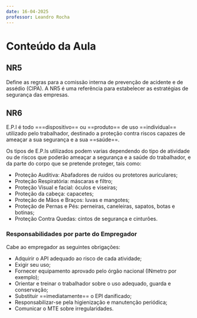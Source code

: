 ```yaml
---
date: 16-04-2025
professor: Leandro Rocha
---
```

# Conteúdo da Aula

## NR5
Define as regras para a comissão interna de prevenção de acidente e de assédio (CIPA). A NR5 é uma referência para estabelecer as estratégias de segurança das empresas.
## NR6
E.P.I é todo ===dispositivo== ou ==produto== de uso ==individual== utilizado pelo trabalhador, destinado a proteção contra riscos capazes de ameaçar a sua segurança e a sua ==saúde==. 

Os tipos de E.P.Is utilizados podem varias dependendo do tipo de atividade ou de riscos que poderão ameaçar a segurança e a saúde do trabalhador, e da parte do corpo que se pretende proteger, tais como:
- Proteção Auditiva: Abafadores de ruídos ou protetores auriculares;
- Proteção Respiratória: máscaras e filtro;
- Proteção Visual e facial: óculos e viseiras;
- Proteção da cabeça: capacetes;
- Proteção de Mãos e Braços: luvas e mangotes;
- Proteção de Pernas e Pés: perneiras, caneleiras, sapatos, botas e botinas;
- Proteção Contra Quedas: cintos de segurança e cinturões.
### Responsabilidades por parte do Empregador
Cabe ao empregador as seguintes obrigações:
- Adquirir o API adequado ao risco de cada atividade;
- Exigir seu uso;
- Fornecer equipamento aprovado pelo órgão nacional (INmetro por exemplo);
- Orientar e treinar o trabalhador sobre o  uso adequado, guarda e conservação;
- Substituir ==imediatamente== o EPI danificado;
- Responsabilizar-se pela higienização e manutenção periódica;
- Comunicar o MTE sobre irregularidades.